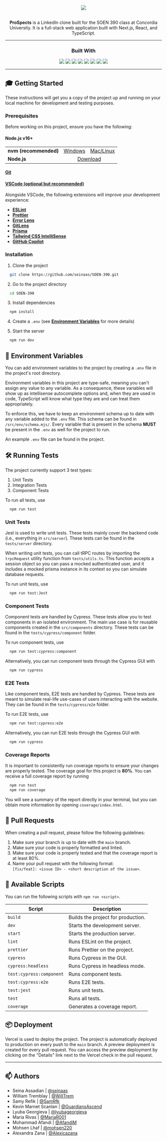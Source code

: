 <div align="center">
  <a href='https://soen-390.vercel.app'>
    <img src='https://imgur.com/Z5FMZy8.png'>
  </a>
</div>

<div align='center'>
<br/>

**ProSpects** is a LinkedIn clone built for the SOEN 390 class at Concordia University. It is a full-stack web application built with Next.js, React, and TypeScript.

---

### Built With

[<img src="https://img.shields.io/badge/vercel-%23000000.svg?style=for-the-badge&logo=vercel&logoColor=white" />](https://vercel.com/homes)
[<img src="https://img.shields.io/badge/Next-black?style=for-the-badge&logo=next.js&logoColor=white" />](https://nextjs.org/)
[<img src="https://img.shields.io/badge/react-%2320232a.svg?style=for-the-badge&logo=react&logoColor=%2361DAFB" />](https://reactjs.org/)
[<img src="https://img.shields.io/badge/tailwindcss-%2338B2AC.svg?style=for-the-badge&logo=tailwind-css&logoColor=white" />](https://tailwindcss.com/)
[<img src="https://img.shields.io/badge/mysql-%2300f.svg?style=for-the-badge&logo=mysql&logoColor=white" />](https://www.mysql.com/)
[<img src="https://img.shields.io/badge/Prisma-3982CE?style=for-the-badge&logo=Prisma&logoColor=white" />](https://www.prisma.io/)
[<img src="https://img.shields.io/badge/Jest-323330?style=for-the-badge&logo=Jest&logoColor=white" />](https://jestjs.io/)
[<img src="https://img.shields.io/badge/TypeScript-007ACC?style=for-the-badge&logo=typescript&logoColor=white" />](https://www.typescriptlang.org/)

---

</div>

## 🎓 Getting Started

These instructions will get you a copy of the project up and running on your local machine for development and testing purposes.

### Prerequisites

Before working on this project, ensure you have the following:

#### **Node.js v16+**

<table>
  <tr>
    <td><b>nvm (recommended)</b></td>
    <td><a href="https://github.com/coreybutler/nvm-windows">Windows</a></td>
    <td><a href="https://github.com/nvm-sh/nvm">Mac/Linux</a></td>
  </tr>
  <tr>
    <td><b>Node.js</b></td>
    <td style='text-align: center' colspan="2"><a href="https://nodejs.org/en/download/">Download</a></td>
  </tr>
</table>

#### [**Git**](https://git-scm.com/downloads)

#### [**VSCode (optional but recommended)**](https://code.visualstudio.com/download)

Alongside VSCode, the following extensions will improve your development experience:

- [**ESLint**](https://marketplace.visualstudio.com/items?itemName=dbaeumer.vscode-eslint)
- [**Prettier**](https://marketplace.visualstudio.com/items?itemName=esbenp.prettier-vscode)
- [**Error Lens**](https://marketplace.visualstudio.com/items?itemName=usernamehw.errorlens)
- [**GitLens**](https://marketplace.visualstudio.com/items?itemName=eamodio.gitlens)
- [**Prisma**](https://marketplace.visualstudio.com/items?itemName=Prisma.prisma)
- [**Tailwind CSS IntelliSense**](https://marketplace.visualstudio.com/items?itemName=bradlc.vscode-tailwindcss)
- [**GitHub Copilot**](https://marketplace.visualstudio.com/items?itemName=GitHub.copilot)

### Installation

1. Clone the project

```bash
  git clone https://github.com/seinaas/SOEN-390.git
```

2. Go to the project directory

```bash
  cd SOEN-390
```

3. Install dependencies

```bash
  npm install
```

4. Create a `.env` (see [**Environment Variables**](#environment-variables) for more details)

5. Start the server

```bash
  npm run dev
```

## 🚧 Environment Variables

You can add environment variables to the project by creating a `.env` file in the project's root directory.

Environment variables in this project are type-safe, meaning you can't assign any value to any variable. As a consequence, these variables will show up as intellisense autocomplete options and, when they are used in code, TypeScript will know what type they are and can treat them appropriately.

To enforce this, we have to keep an environment schema up to date with any variable added to the `.env` file. This schema can be found in `/src/env/schema.mjs/`. Every variable that is present in the schema **MUST** be present in the `.env` as well for the project to run.

An example `.env` file can be found in the project.

## 🛠️ Running Tests

The project currently support 3 test types:

1. Unit Tests
2. Integration Tests
3. Component Tests

To run all tests, use

```bash
  npm run test
```

### Unit Tests

Jest is used to write unit tests. These tests mainly cover the backend code (i.e., everything in `src/server`). These tests can be found in the `tests/server` directory.

When writing unit tests, you can call tRPC routes by importing the `trpcRequest` utility function from `tests/utils.ts`. This function accepts a session object so you can pass a mocked authenticated user, and it includes a mocked prisma instance in its context so you can simulate database requests.

To run unit tests, use

```bash
  npm run test:Jest
```

### Component Tests

Component tests are handled by Cypress. These tests allow you to test components in an isolated environment. The main use case is for reusable components created in the `src/components` directory. These tests can be found in the `tests/cypress/component` folder.

To run component tests, use

```bash
  npm run test:cypress:component
```

Alternatively, you can run component tests through the Cypress GUI with

```bash
  npm run cypress
```

### E2E Tests

Like component tests, E2E tests are handled by Cypress. These tests are meant to simulate real-life use-cases of users interacting with the website. They can be found in the `tests/cypress/e2e` folder.

To run E2E tests, use

```bash
  npm run test:cypress:e2e
```

Alternatively, you can run E2E tests through the Cypress GUI with

```bash
  npm run cypress
```

### Coverage Reports

It is important to consistently run coverage reports to ensure your changes are properly tested. The coverage goal for this project is **80%**. You can receive a full coverage report by running

```bash
  npm run test
  npm run coverage
```

You will see a summary of the report directly in your terminal, but you can obtain more information by opening `coverage/index.html`.

## 📝 Pull Requests

When creating a pull request, please follow the following guidelines:

1. Make sure your branch is up to date with the `main` branch.
2. Make sure your code is properly formatted and linted.
3. Make sure your code is properly tested and that the coverage report is at least 80%.
4. Name your pull request with the following format:  
   `[fix/feat]: <issue ID> - <short description of the issue>`.

## 📜 Available Scripts

You can run the following scripts with `npm run <script>`.

| Script                   | Description                        |
| ------------------------ | ---------------------------------- |
| `build`                  | Builds the project for production. |
| `dev`                    | Starts the development server.     |
| `start`                  | Starts the production server.      |
| `lint`                   | Runs ESLint on the project.        |
| `prettier`               | Runs Prettier on the project.      |
| `cypress`                | Runs Cypress in the GUI.           |
| `cypress:headless`       | Runs Cypress in headless mode.     |
| `test:cypress:component` | Runs component tests.              |
| `test:cypress:e2e`       | Runs E2E tests.                    |
| `test:jest`              | Runs unit tests.                   |
| `test`                   | Runs all tests.                    |
| `coverage`               | Generates a coverage report.       |

## 📦 Deployment

Vercel is used to deploy the project. The project is automatically deployed to production on every push to the `main` branch. A preview deployment is created for every pull request. You can access the preview deployment by clicking on the "Details" link next to the Vercel check in the pull request.

---

## 📫 Authors

- Seina Assadian | [@seinaas](https://www.github.com/seinaas)
- William Tremblay | [@WillTrem](https://github.com/WillTrem)
- Samy Refik | [@SamRfk](https://github.com/SamRfk)
- Kevin Marnet Scanlan | [@GuardiansAscend](https://github.com/GuardiansAscend)
- Lyuba Georgieva | [@lyubageorgieva](https://github.com/lyubageorgieva)
- Maria Rivas | [@MariaR001](https://github.com/MariaR001)
- Mohammad Afandi | [@AfandiM](https://github.com/AfandiM)
- Mohsen Lhaf | [@mohsen220](https://github.com/mohsen220)
- Alexandra Zana | [@Alexicazana](https://github.com/Alexicazana)
